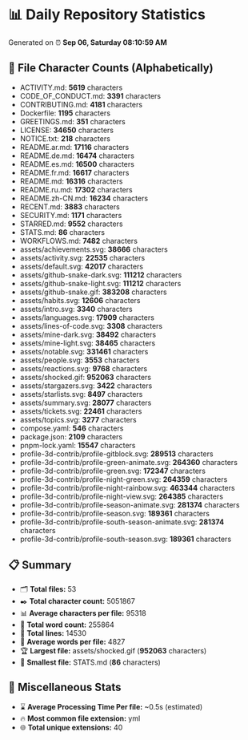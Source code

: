 # 📊 Daily Repository Statistics
Generated on ⏰ **Sep 06, Saturday 08:10:59 AM**

## 📂 File Character Counts (Alphabetically)
- ACTIVITY.md: **5619** characters
- CODE_OF_CONDUCT.md: **3391** characters
- CONTRIBUTING.md: **4181** characters
- Dockerfile: **1195** characters
- GREETINGS.md: **351** characters
- LICENSE: **34650** characters
- NOTICE.txt: **218** characters
- README.ar.md: **17116** characters
- README.de.md: **16474** characters
- README.es.md: **16500** characters
- README.fr.md: **16617** characters
- README.md: **16316** characters
- README.ru.md: **17302** characters
- README.zh-CN.md: **16234** characters
- RECENT.md: **3883** characters
- SECURITY.md: **1171** characters
- STARRED.md: **9552** characters
- STATS.md: **86** characters
- WORKFLOWS.md: **7482** characters
- assets/achievements.svg: **38666** characters
- assets/activity.svg: **22535** characters
- assets/default.svg: **42017** characters
- assets/github-snake-dark.svg: **111212** characters
- assets/github-snake-light.svg: **111212** characters
- assets/github-snake.gif: **383208** characters
- assets/habits.svg: **12606** characters
- assets/intro.svg: **3340** characters
- assets/languages.svg: **17909** characters
- assets/lines-of-code.svg: **3308** characters
- assets/mine-dark.svg: **38492** characters
- assets/mine-light.svg: **38465** characters
- assets/notable.svg: **331461** characters
- assets/people.svg: **3553** characters
- assets/reactions.svg: **9768** characters
- assets/shocked.gif: **952063** characters
- assets/stargazers.svg: **3422** characters
- assets/starlists.svg: **8497** characters
- assets/summary.svg: **28077** characters
- assets/tickets.svg: **22461** characters
- assets/topics.svg: **3277** characters
- compose.yaml: **546** characters
- package.json: **2109** characters
- pnpm-lock.yaml: **15547** characters
- profile-3d-contrib/profile-gitblock.svg: **289513** characters
- profile-3d-contrib/profile-green-animate.svg: **264360** characters
- profile-3d-contrib/profile-green.svg: **172347** characters
- profile-3d-contrib/profile-night-green.svg: **264359** characters
- profile-3d-contrib/profile-night-rainbow.svg: **463344** characters
- profile-3d-contrib/profile-night-view.svg: **264385** characters
- profile-3d-contrib/profile-season-animate.svg: **281374** characters
- profile-3d-contrib/profile-season.svg: **189361** characters
- profile-3d-contrib/profile-south-season-animate.svg: **281374** characters
- profile-3d-contrib/profile-south-season.svg: **189361** characters

## 📋 Summary
- 🗂️ **Total files:** 53
- ✒️ **Total character count:** 5051867
- 📊 **Average characters per file:** 95318
- 📝 **Total word count:** 255864
- 🧾 **Total lines:** 14530
- 📐 **Average words per file:** 4827
- 🏆 **Largest file:** assets/shocked.gif (**952063** characters)
- 🥉 **Smallest file:** STATS.md (**86** characters)

## 🌟 Miscellaneous Stats
- ⌛ **Average Processing Time Per file:** ~0.5s (estimated)
- 🔥 **Most common file extension:** yml
- 🌐 **Total unique extensions:** 40
